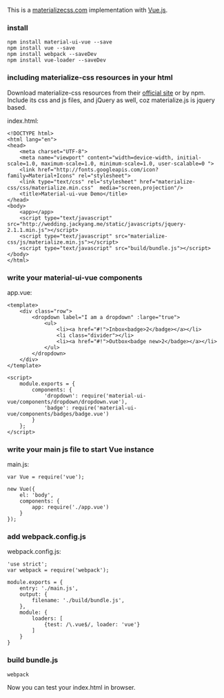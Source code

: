 This is a [materializecss.com](http://materializecss.com/) implementation with [Vue.js](http://vuejs.org).

### install ###
```
npm install material-ui-vue --save
npm install vue --save
npm install webpack --saveDev
npm install vue-loader --saveDev
```

### including materialize-css resources in your html ###
Download materialize-css resources from their [official site](http://materializecss.com/) or by npm. Include its css and js files, and jQuery as well, coz materialize.js is jquery based.

index.html:
```
<!DOCTYPE html>
<html lang="en">
<head>
    <meta charset="UTF-8">
    <meta name="viewport" content="width=device-width, initial-scale=1.0, maximum-scale=1.0, minimum-scale=1.0, user-scalable=0 ">
    <link href="http://fonts.googleapis.com/icon?family=Material+Icons" rel="stylesheet">
    <link type="text/css" rel="stylesheet" href="materialize-css/css/materialize.min.css"  media="screen,projection"/>
    <title>Material-ui-vue Demo</title>
</head>
<body>
    <app></app>
    <script type="text/javascript" src="http://wedding.jackyang.me/static/javascripts/jquery-2.1.1.min.js"></script>
    <script type="text/javascript" src="materialize-css/js/materialize.min.js"></script>
    <script type="text/javascript" src="build/bundle.js"></script>
</body>
</html>
```

### write your material-ui-vue components ###

app.vue:
```
<template>
    <div class="row">
        <dropdown label="I am a dropdown" :large="true">
            <ul>
                <li><a href="#!">Inbox<badge>2</badge></a></li>
                <li class="divider"></li>
                <li><a href="#!">Outbox<badge new>2</badge></a></li>
            </ul>
        </dropdown>
    </div>
</template>

<script>
    module.exports = {
        components: {
            'dropdown': require('material-ui-vue/components/dropdown/dropdown.vue'),
            'badge': require('material-ui-vue/components/badges/badge.vue')
        }
    };
</script>
```

### write your main js file to start Vue instance ###

main.js:
```
var Vue = require('vue');

new Vue({
    el: 'body',
    components: {
        app: require('./app.vue')
    }
});
```

### add webpack.config.js ###

webpack.config.js:
```
'use strict';
var webpack = require('webpack');

module.exports = {
    entry: './main.js',
    output: {
        filename: './build/bundle.js',
    },
    module: {
        loaders: [
            {test: /\.vue$/, loader: 'vue'}
        ]
    }
}
```

### build bundle.js ###
```
webpack
```

Now you can test your index.html in browser.

